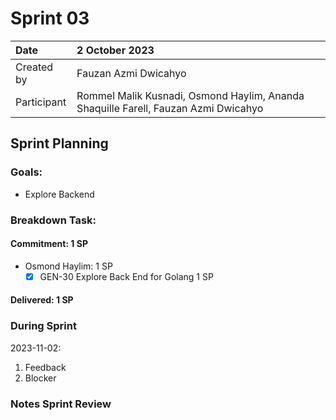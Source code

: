 # Sprint 03

|Date|2 October 2023|
| :- | :- |
|Created by|Fauzan Azmi Dwicahyo|
|Participant|Rommel Malik Kusnadi, Osmond Haylim, Ananda Shaquille Farell, Fauzan Azmi Dwicahyo|

## Sprint Planning

### Goals:
- Explore Backend

### Breakdown Task:

#### Commitment: 1 SP
- Osmond Haylim: 1 SP
  - [x] GEN-30 Explore Back End for Golang 1 SP

#### Delivered:	1 SP

### During Sprint
2023-11-02:

1. Feedback
2. Blocker

### Notes Sprint Review


